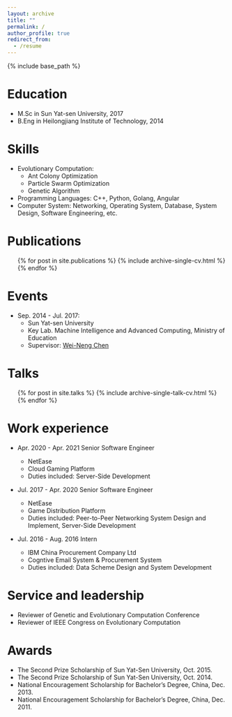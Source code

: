 ```yaml
---
layout: archive
title: ""
permalink: /
author_profile: true
redirect_from:
  - /resume
---
```


{% include base_path %}

Education
======
* M.Sc in Sun Yat-sen University, 2017
* B.Eng in Heilongjiang Institute of Technology, 2014

Skills
======
* Evolutionary Computation:
  * Ant Colony Optimization
  * Particle Swarm Optimization
  * Genetic Algorithm
* Programming Languages: C++, Python, Golang, Angular
* Computer System: Networking, Operating System, Database, System Design, Software Engineering, etc.

Publications
======
  <ul>{% for post in site.publications %}
    {% include archive-single-cv.html %}
  {% endfor %}</ul>

Events
======
* Sep. 2014 - Jul. 2017:
  * Sun Yat-sen University 
  * Key Lab. Machine Intelligence and Advanced Computing, Ministry of Education
  * Supervisor: <a href="https://scholar.google.com/citations?user=JLICc2sAAAAJ&hl=en&oi=ao"> Wei-Neng Chen </a>

Talks
======
  <ul>{% for post in site.talks %}
    {% include archive-single-talk-cv.html %}
  {% endfor %}</ul>

Work experience
======
* Apr. 2020 - Apr. 2021 Senior Software Engineer 
  * NetEase
  * Cloud Gaming Platform
  * Duties included: Server-Side Development

* Jul. 2017 - Apr. 2020 Senior Software Engineer
  * NetEase
  * Game Distribution Platform
  * Duties included: Peer-to-Peer Networking System Design and Implement, Server-Side Development

* Jul. 2016 - Aug. 2016 Intern
  * IBM China Procurement Company Ltd
  * Cogntive Email System & Procurement System
  * Duties included: Data Scheme Design and System Development


Service and leadership
======
* Reviewer of Genetic and Evolutionary Computation Conference
* Reviewer of IEEE Congress on Evolutionary Computation

Awards
======
* The Second Prize Scholarship of Sun Yat-Sen University, Oct. 2015.
*	The Second Prize Scholarship of Sun Yat-Sen University, Oct. 2014.
* National Encouragement Scholarship for Bachelor’s Degree, China, Dec. 2013.
* National Encouragement Scholarship for Bachelor’s Degree, China, Dec. 2011.

